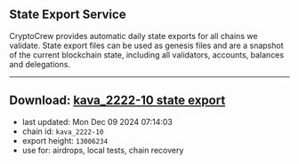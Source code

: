 ## State Export Service
CryptoCrew provides automatic daily state exports for all chains we validate. State export files can be used as genesis files and are a snapshot of the current blockchain state, including all validators, accounts, balances and delegations.

---
**Download: [kava_2222-10 state export](https://dl-eu2.ccvalidators.com/SERVICE/kava/kava_2222-10_export_13006234.json)**
---

- last updated: Mon Dec 09 2024 07:14:03
- chain id: `kava_2222-10`
- export height: `13006234`
- use for: airdrops, local tests, chain recovery

